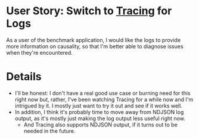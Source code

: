 # User Story: Switch to [Tracing](https://lib.rs/crates/tracing) for Logs

As a user of the benchmark application,
  I would like the logs to provide more information on causality,
  so that I'm better able to diagnose issues when they're encountered.


# Details

* I'll be honest: I don't have a real good use case or burning need for this right now
    but, rather, I've been watching Tracing for a while now and I'm intrigued by it.
  I mostly just want to try it out and see if it works well.
* In addition, I think it's probably time to move away from NDJSON log output,
    as it's mostly just making the log output less useful right now.
    * And Tracing also supports NDJSON output, if it turns out to be needed in the future.
